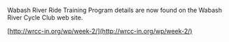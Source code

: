 Wabash River Ride Training Program details are now found on the Wabash River Cycle Club web site.

[http://wrcc-in.org/wp/week-2/](http://wrcc-in.org/wp/week-2/)